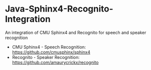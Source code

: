 # Java-Sphinx4-Recognito-Integration
An integration of CMU Sphinx4 and Recognito for speech and speaker recognition

- CMU Sphinx4 - Speech Recognition: https://github.com/cmusphinx/sphinx4
- Recognito - Speaker Recognition: https://github.com/amaurycrickx/recognito
